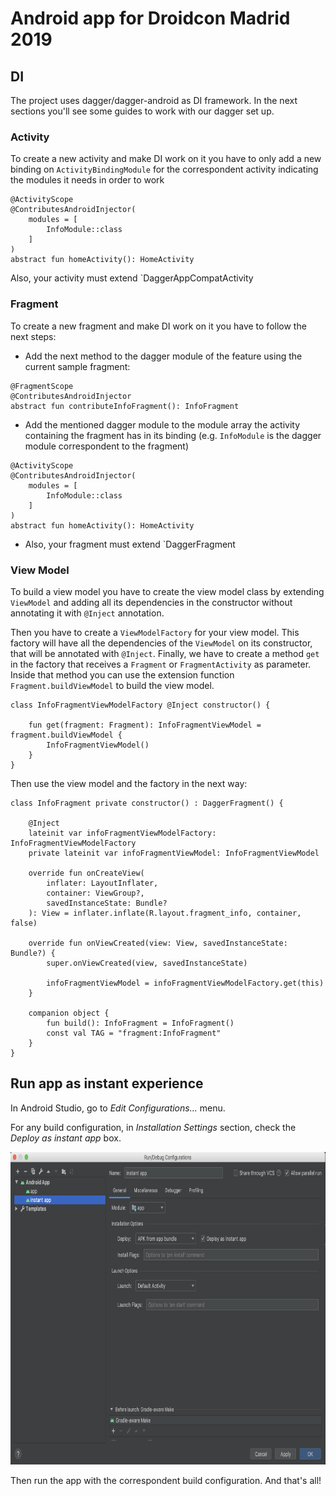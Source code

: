 # Android app for Droidcon Madrid 2019

## DI

The project uses dagger/dagger-android as DI framework. In the next sections
you'll see some guides to work with our dagger set up.

### Activity
To create a new activity and make DI work on it you have to only
add a new binding on `ActivityBindingModule` for the correspondent 
activity indicating the modules it needs in order to work
 
```
@ActivityScope
@ContributesAndroidInjector(
    modules = [
        InfoModule::class
    ]
)
abstract fun homeActivity(): HomeActivity
```

Also, your activity must extend `DaggerAppCompatActivity

### Fragment
To create a new fragment and make DI work on it you have to 
follow the next steps:

* Add the next method to the dagger module of the feature using the current sample fragment: 
```
@FragmentScope
@ContributesAndroidInjector
abstract fun contributeInfoFragment(): InfoFragment
```

* Add the mentioned dagger module to the module array the activity
containing the fragment has in its binding 
(e.g. `InfoModule` is the dagger module correspondent to the fragment) 

```
@ActivityScope
@ContributesAndroidInjector(
    modules = [
        InfoModule::class
    ]
)
abstract fun homeActivity(): HomeActivity
```

* Also, your fragment must extend `DaggerFragment

### View Model

To build a view model you have to create the view model class 
by extending `ViewModel` and adding all its dependencies 
in the constructor without annotating it with `@Inject` annotation.

Then you have to create a `ViewModelFactory` for your view model. This 
factory will have all the dependencies of the `ViewModel` on its constructor, 
that will be annotated with `@Inject`. Finally, we have to create a method `get` 
in the factory that receives a `Fragment` or `FragmentActivity` as parameter. Inside that method
you can use the extension function `Fragment.buildViewModel` to build the view model.

```
class InfoFragmentViewModelFactory @Inject constructor() {

    fun get(fragment: Fragment): InfoFragmentViewModel = fragment.buildViewModel {
        InfoFragmentViewModel()
    }
}
```

Then use the view model and the factory in the next way:

```
class InfoFragment private constructor() : DaggerFragment() {

    @Inject
    lateinit var infoFragmentViewModelFactory: InfoFragmentViewModelFactory
    private lateinit var infoFragmentViewModel: InfoFragmentViewModel

    override fun onCreateView(
        inflater: LayoutInflater,
        container: ViewGroup?,
        savedInstanceState: Bundle?
    ): View = inflater.inflate(R.layout.fragment_info, container, false)

    override fun onViewCreated(view: View, savedInstanceState: Bundle?) {
        super.onViewCreated(view, savedInstanceState)

        infoFragmentViewModel = infoFragmentViewModelFactory.get(this)
    }

    companion object {
        fun build(): InfoFragment = InfoFragment()
        const val TAG = "fragment:InfoFragment"
    }
}
```

## Run app as instant experience

In Android Studio, go to *Edit Configurations...* menu. 

For any build configuration, in *Installation Settings* section, check the *Deploy as instant app* box.

<img src="https://github.com/ADGevents/android-droidcon-madrid-19/blob/master/doc/instant_app_build_configuration.png" width="800" height="500">

Then run the app with the correspondent build configuration. And that's all!



